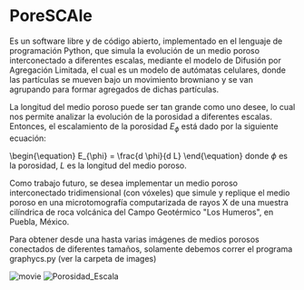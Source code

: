 # PoreSCAle

Es un software libre y de código abierto, implementado en el lenguaje de programación Python, que simula la evolución de un medio poroso interconectado a diferentes escalas, mediante el modelo de Difusión por Agregación Limitada, el cual es un modelo de autómatas celulares, donde las partículas se mueven bajo un movimiento browniano y se van agrupando para formar agregados de dichas partículas.

La longitud del medio poroso puede ser tan grande como uno desee, lo cual nos permite analizar la evolución de la porosidad a diferentes escalas. Entonces, el escalamiento de la porosidad $E_{\phi}$ está dado por la siguiente ecuación:

\begin{\equation}
E_{\phi} = \frac{d \phi}{d L}
\end{\equation}
donde $\phi$ es la porosidad, $L$ es la longitud del medio poroso.

Como trabajo futuro, se desea implementar un medio poroso interconectado tridimensional (con vóxeles) que simule y replique el medio poroso en una microtomografía computarizada de rayos X de una muestra cilíndrica de roca volcánica del Campo Geotérmico "Los Humeros", en Puebla, México. 

Para obtener desde una hasta varias imágenes de medios porosos conectados de diferentes tamaños, solamente debemos correr el programa graphycs.py (ver la carpeta de images)

![movie](https://user-images.githubusercontent.com/106560403/202592243-fc55628f-cce9-47b7-8515-d40f4f72ebb3.gif)
![Porosidad_Escala](https://user-images.githubusercontent.com/106560403/202599845-c7905025-c00d-4c27-adf2-f06abed064b6.png)
